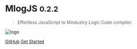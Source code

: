 # MlogJS <small>0.2.2</small>

> Effortless JavaScript to Mindustry Logic Code compiler.

![logo](logo.png)

[GitHub](https://github.com/weisrc/mlogjs)
[Get Started](/getting-started)
